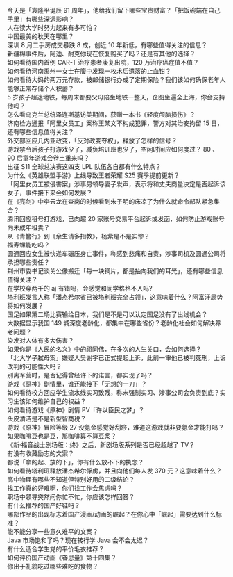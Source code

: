 今天是「袁隆平诞辰 91 周年」，他给我们留下哪些宝贵财富？「把饭碗端在自己手里」有哪些深远影响？  
人在读大学时努力起来有多可怕？  
中国最美的秋天在哪里？  
深圳 8 月二手房成交暴跌 8 成，创近 10 年新低，有哪些值得关注的信息？  
新疆棉事件后，阿迪、耐克你现在恢复购买了吗？还是有其他的选择？  
如何看待国内首例 CAR-T 治疗患者康复出院，120 万治疗癌症值不值？  
如何看待河南禹州一女士在腹中发现一枚术后遗落的止血钳？  
如何看待大妈的两万元存款，被邮储银行办成了定期保险？我们该如何确保老年人能够正常存储个人积蓄？  
5 岁孩子超迷地铁，每周末都要父母陪坐地铁一整天，企图坐遍全上海，你会支持他吗？  
怎么看乌克兰总统泽连斯基访美期间，获赠一本书《轻度颅脑损伤》？  
济南检方通报「阿里女员工」案称王某文不构成犯罪，警方对其治安拘留 15 日，还有哪些信息值得关注？  
外交部回应几内亚政变，「反对政变夺权」，释放了怎样的信号？  
游戏禁令后孩子打游戏少了，减负培训班也少了，空闲时间应如何度过？ 80 、 90 后童年游戏会卷土重来吗？  
出征 S11 全球总决赛这四支 LPL 队伍各自都有什么特点？  
为什么《英雄联盟手游》上线导致王者荣耀 S25 赛季提前更新？  
「阿里女员工被侵害案」涉事男领导妻子发声，表示将和丈夫商量决定是否起诉该女子，事件接下来会如何发展？  
在《亮剑》中李云龙在查岗的时候看到朱子明的床凉了为什么就命令部队紧急集合？  
腾讯回应租号打游戏，已向超 20 家账号交易平台起诉或发函，如何防止游戏账号向未成年租卖？  
从《青簪行》到《余生请多指教》，杨紫是不是实惨？  
福寿螺能吃吗？  
圆通回应女生被快递车碾压身亡事件，称感到悲痛和自责，涉事司机及圆通公司将承担哪些责任？  
荆州市委书记谈关公像搬迁「每一块铜片，都是抽向我们的耳光」，还有哪些信息值得关注？  
在学校穿两千的 aj 有错吗，会感觉和同学格格不入吗?  
塔利班发言人称「潘杰希尔省已被塔利班完全占领」，这意味着什么？阿富汗局势将如何发展？  
国足如果第二场比赛输给日本，我们是不是可以认定国足没有了出线机会？  
大数据显示我国 149 城深度老龄化，都集中在哪些省份？老龄化社会如何解决养老问题？  
染发对人体有多大伤害？  
如果你是《人民的名义》中的祁同伟，在多次的人生关口，会如何选择？  
「北大学子弑母案」嫌疑人吴谢宇已正式提起上诉，此前一审他已被判死刑，上诉改判的可能性大吗？  
别离军营时，是否记得曾经许下的诺言，都实现了吗？  
游戏《原神》剧情里，谁还能接下「无想的一刀」？  
如何看待校方回应学生流水线实习致残，称未强制实习、涉事公司会负责到底？实习生该如何维护自己的权益？  
如何看待游戏《原神》剧情 PV「许以臣民之梦」？  
头皮清洁是不是新型智商税？  
游戏《原神》冒险等级 27 没氪金感觉好刮痧，难道这游戏就非要氪金才能打吗？  
如果咖啡豆也是豆，那咖啡算不算豆浆？  
《新·福音战士剧场版：终》之后，新剧场版系列是否已经超越了 TV？  
有没有收藏励志的文案？  
都说「拿的起、放的下」，你有什么放不下的执念？  
如何看待塔利班释放潘杰希尔俘虏，并且向他们每人发 370 元？这意味着什么？  
高中物理有哪些不知道但特别好用的二级结论？  
找工作真的好难啊，你们找工作会焦虑吗？  
职场中领导突然问你忙不忙，你应该怎样回答？  
有什么推荐的国产好鞋吗？  
哪部作品的出现标志着国产漫画/动画的崛起？在你心中「崛起」需要达到什么标准？  
能不能分享一些意久难平的文案？  
Java 市场饱和了吗？现在转行学 Java 会不会太迟？  
有什么适合学生党的平价毛衣推荐？  
如何评价国产动画《眷思量》第十四集？  
你出于礼貌吃过哪些难吃的食物？  
